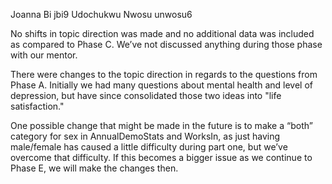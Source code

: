Joanna Bi jbi9
Udochukwu Nwosu unwosu6

No shifts in topic direction was made and no additional data was included as compared to Phase C. We’ve not discussed anything during those phase with our mentor. 

There were changes to the topic direction in regards to the questions from Phase A. Initially we had many questions about mental health and level of depression, but have since consolidated those two ideas into "life satisfaction."

One possible change that might be made in the future is to make a “both” category for sex in AnnualDemoStats and WorksIn, as just having male/female has caused a little difficulty during part one, but we’ve overcome that difficulty. If this becomes a bigger issue as we continue to Phase E, we will make the changes then. 
